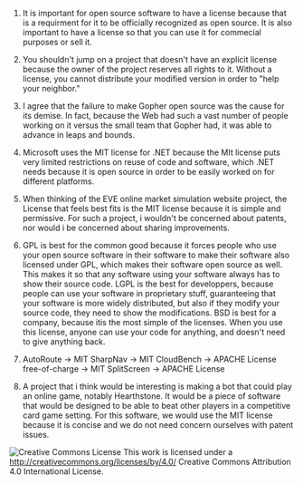 1. It is important for open source software to have a license because that is a requirment for it to be officially recognized as open source. It is also important to have a license so that you can use it for commecial purposes or sell it.

2. You shouldn't jump on a project that doesn't have an explicit license because the owner of the project reserves all rights to it. Without a license, you cannot distribute your modified version in order to "help your neighbor." 

3. I agree that the failure to make Gopher open source was the cause for its demise. In fact, because the Web had such a vast number of people working on it versus the small team that Gopher had, it was able to advance in leaps and bounds.  

4. Microsoft uses the MIT license for .NET because the MIt license puts very limited restrictions on reuse of code and software, which .NET needs because it is open source in order to be easily worked on for different platforms.


5. When thinking of the EVE online market simulation website project, the License that feels best fits is the MIT license because it is simple and permissive. For such a project, i wouldn't be concerned about patents, nor would i be concerned about sharing improvements.

6. GPL is best for the common good because it forces people who use your open source software in their software to make their software also licensed under GPL, which makes their software open source as well. This makes it so that any software using your software always has to show their source code. LGPL is the best for developpers, because people can use your software in proprietary stuff, guaranteeing that your software is more widely distributed, but also if they modify your source code, they need to show the modifications. BSD is best for a company, because itis the most simple of the licenses. When you use this license, anyone can use your code for anything, and doesn't need to give anything back.

8. AutoRoute -> MIT
SharpNav -> MIT
CloudBench -> APACHE License
free-of-charge -> MIT
SplitScreen -> APACHE License

9. A project that i think would be interesting is making a bot that could play an online game, notably Hearthstone. It would be a piece of software that would be designed to be able to beat other players in a competitive card game setting. For this software, we would use the MIT license because it is concise and we do not need concern ourselves with patent issues. 

![Creative Commons License](https://i.creativecommons.org/l/by/4.0/88x31.png) This work is licensed under a http://creativecommons.org/licenses/by/4.0/ Creative Commons Attribution 4.0 International License.
